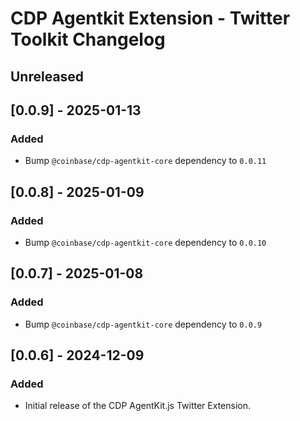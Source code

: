 # CDP Agentkit Extension - Twitter Toolkit Changelog

## Unreleased

## [0.0.9] - 2025-01-13

### Added
- Bump `@coinbase/cdp-agentkit-core` dependency to `0.0.11`

## [0.0.8] - 2025-01-09

### Added
- Bump `@coinbase/cdp-agentkit-core` dependency to `0.0.10`

## [0.0.7] - 2025-01-08

### Added
- Bump `@coinbase/cdp-agentkit-core` dependency to `0.0.9`

## [0.0.6] - 2024-12-09

### Added

- Initial release of the CDP AgentKit.js Twitter Extension.
